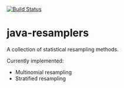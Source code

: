 [![Build Status](https://travis-ci.org/friturier/java-resamplers.svg?branch=master)](https://travis-ci.org/friturier/java-resamplers)
# java-resamplers

A collection of statistical resampling methods.

Currently implemented:

* Multinomial resampling
* Stratified resampling